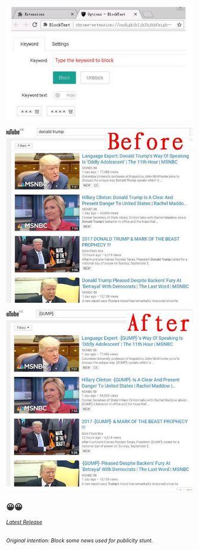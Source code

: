 ![howto](README/en_settings1.JPG)


![before](README/en_before.jpg)

![after](README/en_after.jpg)

😀😀
---


###### [Latest Release](https://github.com/ohsorry/BlockText/releases)

###### Original intention: Block some news used for publicity stunt.
